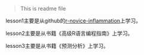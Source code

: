 > This is readme file

lesson1主要是从github的[r-novice-inflammation](http://swcarpentry.github.io/r-novice-inflammation/)上学习。

lesson2主要是从书籍《高级R语言编程指南》上学习。

lesson3主要是从书籍《预测分析》上学习。